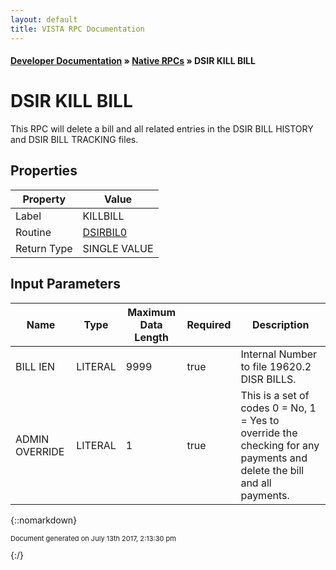 ```yaml
---
layout: default
title: VISTA RPC Documentation
---
```


#### [Developer Documentation](../index) &#187; [Native RPCs](TableOfContents) &#187; DSIR KILL BILL<br/>
# DSIR KILL BILL

This RPC will delete a bill and all related entries in the DSIR BILL HISTORY and DSIR BILL TRACKING files.

## Properties

Property | Value
--- | ---
Label | KILLBILL
Routine | [DSIRBIL0](http://code.osehra.org/dox/Routine_DSIRBIL0_source.html)
Return Type | SINGLE VALUE


## Input Parameters

Name | Type | Maximum Data Length | Required | Description
--- | --- | --- | --- | ---
BILL IEN | LITERAL | 9999 | true | Internal Number to file 19620.2 DISR BILLS.
ADMIN OVERRIDE | LITERAL | 1 | true | This is a set of codes 0 &#x3D; No, 1 &#x3D; Yes to override the checking for any payments and delete the bill and all payments.



{::nomarkdown} <br/><p style="font-size: 11px">Document generated on July 13th 2017, 2:13:30 pm</p>{:/}